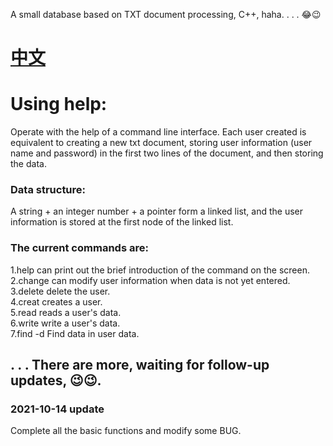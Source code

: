 A small database based on TXT document processing, C++, haha. . . . 😂😉
# [中文](https://githubfast.com/SongZihui-sudo/Small-Database/blob/main/README.md)  
# Using help:  
Operate with the help of a command line interface. Each user created is equivalent to creating a new txt document, storing user information (user name and password) in the first two lines of the document, and then storing the data.
### Data structure:
A string + an integer number + a pointer form a linked list, and the user information is stored at the first node of the linked list.
### The current commands are:
1.help can print out the brief introduction of the command on the screen.  
2.change can modify user information when data is not yet entered.  
3.delete delete the user.  
4.creat creates a user.  
5.read reads a user's data.  
6.write write a user's data.  
7.find -d Find data in user data.  
## . . . There are more, waiting for follow-up updates, 😉😉.  
### 2021-10-14 update
Complete all the basic functions and modify some BUG.
